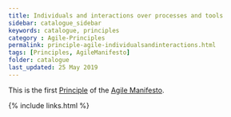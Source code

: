 ```yaml
---
title: Individuals and interactions over processes and tools
sidebar: catalogue_sidebar
keywords: catalogue, principles
category : Agile-Principles
permalink: principle-agile-individualsandinteractions.html
tags: [Principles, AgileManifesto]
folder: catalogue
last_updated: 25 May 2019
---
```


This is the first [Principle](principles) of the [Agile Manifesto](agilemanifesto-archetype).

{% include links.html %}
